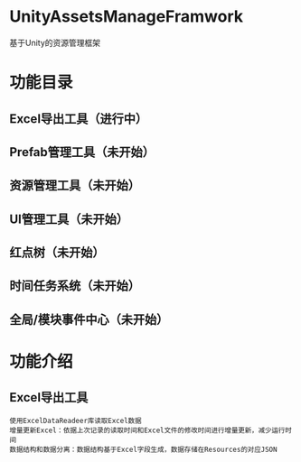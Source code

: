 # UnityAssetsManageFramwork
基于Unity的资源管理框架

# 功能目录
## Excel导出工具（进行中）
## Prefab管理工具（未开始）
## 资源管理工具（未开始）
## UI管理工具（未开始）
## 红点树（未开始）
## 时间任务系统（未开始）
## 全局/模块事件中心（未开始）

# 功能介绍
## Excel导出工具
    使用ExcelDataReadeer库读取Excel数据
    增量更新Excel：依据上次记录的读取时间和Excel文件的修改时间进行增量更新，减少运行时间
    数据结构和数据分离：数据结构基于Excel字段生成，数据存储在Resources的对应JSON
